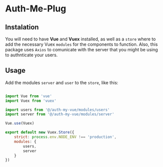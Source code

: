 # Auth-Me-Plug

## Instalation

You will need to have **Vue** and **Vuex** installed, as well as a `store` where to add the necessary Vuex `modules` for the components to function. Also, this package uses `Axios` to comunicate with the server that you might be using to authnticate your users.


## Usage

Add the modules `server` and `user` to the `store`, like this:

```javascript

import Vue from 'vue'
import Vuex from 'vuex'

import users from '@/auth-my-vue/modules/users'
import server from '@/auth-my-vue/modules/server'

Vue.use(Vuex)

export default new Vuex.Store({
    strict: process.env.NODE_ENV !== 'production',
    modules: {
        users,
        server
    }
})

```